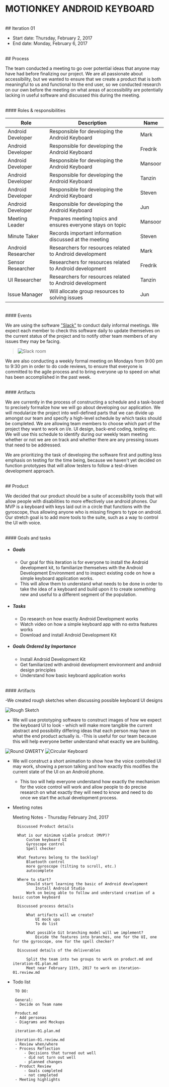 # MOTIONKEY ANDROID KEYBOARD

<br />
## Iteration 01

 * Start date: Thursday, February 2, 2017
 * End date: Monday, February 6, 2017

<br />
## Process

The team conducted a meeting to go over potential ideas that anyone may have had before finalizing our project. We are all passionate about accessibility, but we wanted to ensure that we create a product that is both meaningful to us and functional to the end user, so we conducted research on our own before the meeting on what areas of accessibility are potentially lacking in useful software and discussed this during the meeting.

<br />
#### Roles & responsibilities

| Role | Description | Name |
| --- | --- | --- |
| Android Developer | Responsible for developing the Android Keyboard | Mark |
| Android Developer | Responsible for developing the Android Keyboard | Fredrik |
| Android Developer | Responsible for developing the Android Keyboard | Mansoor |
| Android Developer | Responsible for developing the Android Keyboard | Tanzin |
| Android Developer | Responsible for developing the Android Keyboard | Steven |
| Android Developer | Responsible for developing the Android Keyboard | Jun |
| Meeting Leader | Prepares meeting topics and ensures everyone stays on topic | Mansoor |
| Minute Taker | Records important information discussed at the meeting | Steven |
| Android Researcher | Researchers for resources related to Android development | Mark |
| Sensor Researcher | Researchers for resources related to Android development | Fredrik |
| UI Researcher | Researchers for resources related to Android development | Tanzin |
| Issue Manager | Will allocate group resources to solving issues | Jun |

<br />
#### Events

We are using the software ["Slack"](https://slack.com/ "slack") to conduct daily informal meetings. We expect each member to check this software daily to update themselves on the current status of the project and to notify other team members of any issues they may be facing.

>![Slack room](./artifacts/deliverable_1/images/slack.jpg  "slack")

We are also conducting a weekly formal meeting on Mondays from 9:00 pm to 9:30 pm in order to do code reviews, to ensure that everyone is committed to the agile process and to bring everyone up to speed on what has been accomplished in the past week.

<br />
#### Artifacts

We are currently in the process of constructing a schedule and a task-board to precisely formalize how we will go about developing our application. We will modularize the project into well-defined parts that we can divide up amongst our team and specify a high-level schedule by which tasks should be completed. We are allowing team members to choose which part of the project they want to work on i/e. UI design, back-end coding, testing etc. We will use this schedule to identify during our weekly team meeting whether or not we are on track and whether there are any pressing issues that need to be addressed.

We are prioritizing the task of developing the software first and putting less emphasis on testing for the time being, because we haven't yet decided on function prototypes that will allow testers to follow a test-driven development approach.

<br />
## Product

We decided that our product should be a suite of accessibility tools that will allow people with disabilities to more effectively use android phones. Our MVP is a keyboard with keys laid out in a circle that functions with the gyroscope, thus allowing anyone who is missing fingers to type on android. Our stretch goal is to add more tools to the suite, such as a way to control the UI with voice.

<br />
#### Goals and tasks

- ##### Goals
	- Our goal for this iteration is for everyone to install the Android development kit, to familiarize themselves with the Android Development Environment and to inspect existing code on how a simple keyboard application works.
	- This will allow them to understand what needs to be done in order to take the idea of a keyboard and build upon it to create something new and useful to a different segment of the population.

- ##### Tasks
	- Do research on how exactly Android Development works
	- Watch video on how a simple keyboard app with no extra features works
	- Download and install Android Development Kit

- ##### Goals Ordered by Importance
	- Install Android Development Kit
	- Get familiarized with android development environment and android design principles
	- Understand how basic keyboard application works

<br />
#### Artifacts

 -We created rough sketches when discussing possible keyboard UI designs

![Rough Sketch](./artifacts/deliverable_1/images/RoughSketch.jpg "Keyboard UI") 

- We will use prototyping software to construct images of how we expect the keyboard UI to look - which will
   make more tangible the current abstract and possibility differing ideas that each person may have on what the end
   product actually is.
   -This is useful for our team because this will help everyone better understand what exactly we are building.

![Round QWERTY](./artifacts/deliverable_1/images/mockup2.jpg  "Keyboard UI") ![Circular Keyboard](./artifacts/deliverable_1/images/mockup.png  "Keyboard UI")
        
- We will construct a short animation to show how the voice controlled UI may work, showing a person talking
   and how exactly this modifies the current state of the UI on an Android phone.
   - This too will help everyone understand how exactly the mechanism for the voice control will work and allow people to do precise research on what exactly they will need to know and need to do once we start the actual development process.
 
- Meeting notes

 	Meeting Notes - Thursday February 2nd, 2017

		Discussed Product details

		What is our minimum viable prodcut (MVP)?
			Custom keyboard UI
			Gyroscope control
			Spell checker

		What features belong to the backlog?
			Bluetooth control
			more gyroscope (tilting to scroll, etc.)
			autocomplete

		Where to start?
			Should start learning the basic of Android development
				Install Android Studio
			Work on being able to follow and understand creation of a basic custom keyboard

		Discussed process details

			What artifacts will we create?
				UI mock ups
				To do list

			What possible Git branching model will we implement?
				Divide the features into branches, one for the UI, one for the gyroscope, one for the spell checker?

		Discussed details of the deliverables

			Split the team into two groups to work on product.md and iteration-01.plan.md
			Meet near February 11th, 2017 to work on iteration-01.review.md 

 - Todo list

		TO DO:

		General:
		- Decide on Team name

		Product.md
		- Add personas
		- Diagrams and Mockups

		iteration-01.plan.md

		iteration-01.review.md
		- Review when/where
		- Process Reflection
			- Decisions that turned out well
			- did not turn out well
			- planned changes
		- Product Review
			- Goals completed
			- not completed
		- Meeting highlights
